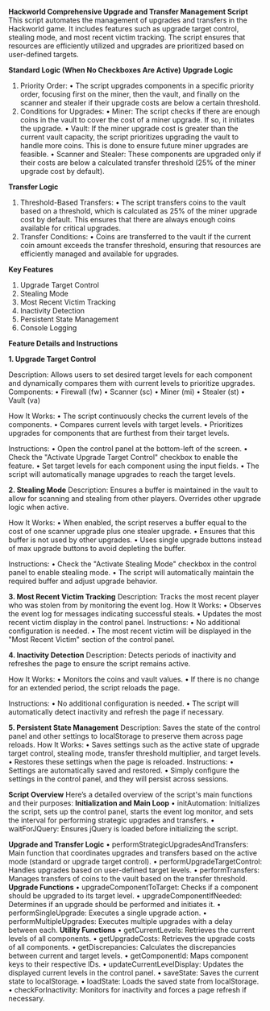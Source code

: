 **Hackworld Comprehensive Upgrade and Transfer Management Script**
This script automates the management of upgrades and transfers in the Hackworld game. It includes features such as upgrade target control, stealing mode, and most recent victim tracking. The script ensures that resources are efficiently utilized and upgrades are prioritized based on user-defined targets.

**Standard Logic (When No Checkboxes Are Active)**
**Upgrade Logic**
1.	Priority Order:
•	The script upgrades components in a specific priority order, focusing first on the miner, then the vault, and finally on the scanner and stealer if their upgrade costs are below a certain threshold.
2.	Conditions for Upgrades:
•	Miner: The script checks if there are enough coins in the vault to cover the cost of a miner upgrade. If so, it initiates the upgrade.
•	Vault: If the miner upgrade cost is greater than the current vault capacity, the script prioritizes upgrading the vault to handle more coins. This is done to ensure future miner upgrades are feasible.
•	Scanner and Stealer: These components are upgraded only if their costs are below a calculated transfer threshold (25% of the miner upgrade cost by default).

**Transfer Logic**
1.	Threshold-Based Transfers:
•	The script transfers coins to the vault based on a threshold, which is calculated as 25% of the miner upgrade cost by default. This ensures that there are always enough coins available for critical upgrades.
2.	Transfer Conditions:
•	Coins are transferred to the vault if the current coin amount exceeds the transfer threshold, ensuring that resources are efficiently managed and available for upgrades.


**Key Features**
1.	Upgrade Target Control
2.	Stealing Mode
3.	Most Recent Victim Tracking
4.	Inactivity Detection
5.	Persistent State Management
6.	Console Logging

**Feature Details and Instructions**

**1. Upgrade Target Control**

Description: Allows users to set desired target levels for each component and dynamically compares them with current levels to prioritize upgrades.
Components:
•	Firewall (fw)
•	Scanner (sc)
•	Miner (mi)
•	Stealer (st)
•	Vault (va)

How It Works:
•	The script continuously checks the current levels of the components.
•	Compares current levels with target levels.
•	Prioritizes upgrades for components that are furthest from their target levels.

Instructions:
•	Open the control panel at the bottom-left of the screen.
•	Check the "Activate Upgrade Target Control" checkbox to enable the feature.
•	Set target levels for each component using the input fields.
•	The script will automatically manage upgrades to reach the target levels.

**2. Stealing Mode**
Description: Ensures a buffer is maintained in the vault to allow for scanning and stealing from other players. Overrides other upgrade logic when active.

How It Works:
•	When enabled, the script reserves a buffer equal to the cost of one scanner upgrade plus one stealer upgrade.
•	Ensures that this buffer is not used by other upgrades.
•	Uses single upgrade buttons instead of max upgrade buttons to avoid depleting the buffer.

Instructions:
•	Check the "Activate Stealing Mode" checkbox in the control panel to enable stealing mode.
•	The script will automatically maintain the required buffer and adjust upgrade behavior.

**3. Most Recent Victim Tracking**
Description: Tracks the most recent player who was stolen from by monitoring the event log.
How It Works:
•	Observes the event log for messages indicating successful steals.
•	Updates the most recent victim display in the control panel.
Instructions:
•	No additional configuration is needed.
•	The most recent victim will be displayed in the "Most Recent Victim" section of the control panel.

**4. Inactivity Detection**
Description: Detects periods of inactivity and refreshes the page to ensure the script remains active.

How It Works:
•	Monitors the coins and vault values.
•	If there is no change for an extended period, the script reloads the page.

Instructions:
•	No additional configuration is needed.
•	The script will automatically detect inactivity and refresh the page if necessary.

**5. Persistent State Management**
Description: Saves the state of the control panel and other settings to localStorage to preserve them across page reloads.
How It Works:
•	Saves settings such as the active state of upgrade target control, stealing mode, transfer threshold multiplier, and target levels.
•	Restores these settings when the page is reloaded.
Instructions:
•	Settings are automatically saved and restored.
•	Simply configure the settings in the control panel, and they will persist across sessions.

**Script Overview**
Here’s a detailed overview of the script's main functions and their purposes:
**Initialization and Main Loop**
•	initAutomation: Initializes the script, sets up the control panel, starts the event log monitor, and sets the interval for performing strategic upgrades and transfers.
•	waitForJQuery: Ensures jQuery is loaded before initializing the script.

**Upgrade and Transfer Logic**
•	performStrategicUpgradesAndTransfers: Main function that coordinates upgrades and transfers based on the active mode (standard or upgrade target control).
•	performUpgradeTargetControl: Handles upgrades based on user-defined target levels.
•	performTransfers: Manages transfers of coins to the vault based on the transfer threshold.
**Upgrade Functions**
•	upgradeComponentToTarget: Checks if a component should be upgraded to its target level.
•	upgradeComponentIfNeeded: Determines if an upgrade should be performed and initiates it.
•	performSingleUpgrade: Executes a single upgrade action.
•	performMultipleUpgrades: Executes multiple upgrades with a delay between each.
**Utility Functions**
•	getCurrentLevels: Retrieves the current levels of all components.
•	getUpgradeCosts: Retrieves the upgrade costs of all components.
•	getDiscrepancies: Calculates the discrepancies between current and target levels.
•	getComponentId: Maps component keys to their respective IDs.
•	updateCurrentLevelDisplay: Updates the displayed current levels in the control panel.
•	saveState: Saves the current state to localStorage.
•	loadState: Loads the saved state from localStorage.
•	checkForInactivity: Monitors for inactivity and forces a page refresh if necessary.

